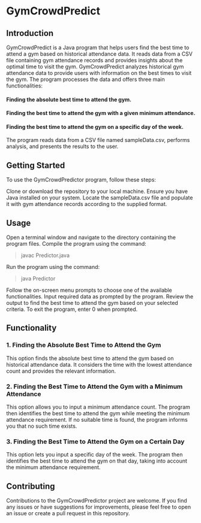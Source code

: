 # GymCrowdPredict

## Introduction
GymCrowdPredict is a Java program that helps users find the best time to attend a gym based on historical attendance data. It reads data from a CSV file containing gym attendance records and provides insights about the optimal time to visit the gym.
GymCrowdPredict analyzes historical gym attendance data to provide users with information on the best times to visit the gym. The program processes the data and offers three main functionalities:

#### Finding the absolute best time to attend the gym.
#### Finding the best time to attend the gym with a given minimum attendance.
#### Finding the best time to attend the gym on a specific day of the week.
The program reads data from a CSV file named sampleData.csv, performs analysis, and presents the results to the user.

## Getting Started

To use the GymCrowdPredictor program, follow these steps:

Clone or download the repository to your local machine.
Ensure you have Java installed on your system.
Locate the sampleData.csv file and populate it with gym attendance records according to the supplied format.
## Usage

Open a terminal window and navigate to the directory containing the program files.
Compile the program using the command:
> javac Predictor.java

Run the program using the command:
> java Predictor

Follow the on-screen menu prompts to choose one of the available functionalities.
Input required data as prompted by the program.
Review the output to find the best time to attend the gym based on your selected criteria.
To exit the program, enter 0 when prompted.
## Functionality

### 1. Finding the Absolute Best Time to Attend the Gym
This option finds the absolute best time to attend the gym based on historical attendance data. It considers the time with the lowest attendance count and provides the relevant information.

### 2. Finding the Best Time to Attend the Gym with a Minimum Attendance
This option allows you to input a minimum attendance count. The program then identifies the best time to attend the gym while meeting the minimum attendance requirement. If no suitable time is found, the program informs you that no such time exists.

### 3. Finding the Best Time to Attend the Gym on a Certain Day
This option lets you input a specific day of the week. The program then identifies the best time to attend the gym on that day, taking into account the minimum attendance requirement.

## Contributing

Contributions to the GymCrowdPredictor project are welcome. If you find any issues or have suggestions for improvements, please feel free to open an issue or create a pull request in this repository.
